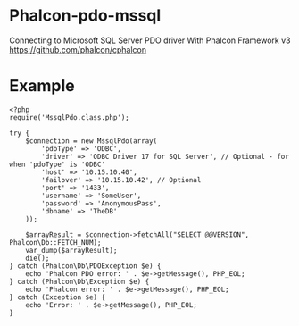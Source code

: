 # Phalcon-pdo-mssql
Connecting to Microsoft SQL Server PDO driver With Phalcon Framework v3 https://github.com/phalcon/cphalcon

# Example
```
<?php
require('MssqlPdo.class.php');

try {
    $connection = new MssqlPdo(array(
        'pdoType' => 'ODBC',
        'driver' => 'ODBC Driver 17 for SQL Server', // Optional - for when 'pdoType' is 'ODBC'
        'host' => '10.15.10.40',
        'failover' => '10.15.10.42', // Optional
        'port' => '1433',
        'username' => 'SomeUser',
        'password' => 'AnonymousPass',
        'dbname' => 'TheDB'
    ));

    $arrayResult = $connection->fetchAll("SELECT @@VERSION", Phalcon\Db::FETCH_NUM);
    var_dump($arrayResult);
    die();
} catch (Phalcon\Db\PDOException $e) {
    echo 'Phalcon PDO error: ' . $e->getMessage(), PHP_EOL;
} catch (Phalcon\Db\Exception $e) {
    echo 'Phalcon error: ' . $e->getMessage(), PHP_EOL;
} catch (Exception $e) {
    echo 'Error: ' . $e->getMessage(), PHP_EOL;
}


```
